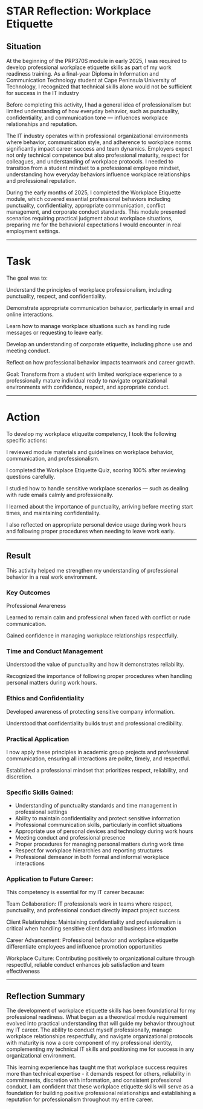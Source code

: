 # STAR Reflection: Workplace Etiquette
## Situation

At the beginning of the PRP370S module in early 2025, I was required to develop professional workplace etiquette skills as part of my work readiness training. As a final-year Diploma in Information and Communication Technology student at Cape Peninsula University of Technology, I recognized that technical skills alone would not be sufficient for success in the IT industry

Before completing this activity, I had a general idea of professionalism but limited understanding of how everyday behavior, such as punctuality, confidentiality, and communication tone — influences workplace relationships and reputation.

The IT industry operates within professional organizational environments where behavior, communication style, and adherence to workplace norms significantly impact career success and team dynamics. Employers expect not only technical competence but also professional maturity, respect for colleagues, and understanding of workplace protocols. I needed to transition from a student mindset to a professional employee mindset, understanding how everyday behaviors influence workplace relationships and professional reputation.

During the early months of 2025, I completed the Workplace Etiquette module, which covered essential professional behaviors including punctuality, confidentiality, appropriate communication, conflict management, and corporate conduct standards. This module presented scenarios requiring practical judgment about workplace situations, preparing me for the behavioral expectations I would encounter in real employment settings.

---

# Task

The goal was to:

Understand the principles of workplace professionalism, including punctuality, respect, and confidentiality.

Demonstrate appropriate communication behavior, particularly in email and online interactions.

Learn how to manage workplace situations such as handling rude messages or requesting to leave early.

Develop an understanding of corporate etiquette, including phone use and meeting conduct.

Reflect on how professional behavior impacts teamwork and career growth.

Goal:
Transform from a student with limited workplace experience to a professionally mature individual ready to navigate organizational environments with confidence, respect, and appropriate conduct.

---

# Action

To develop my workplace etiquette competency, I took the following specific actions:

I reviewed module materials and guidelines on workplace behavior, communication, and professionalism.

I completed the Workplace Etiquette Quiz, scoring 100% after reviewing questions carefully.

I studied how to handle sensitive workplace scenarios — such as dealing with rude emails calmly and professionally.

I learned about the importance of punctuality, arriving before meeting start times, and maintaining confidentiality.

I also reflected on appropriate personal device usage during work hours and following proper procedures when needing to leave work early.

---

## Result

This activity helped me strengthen my understanding of professional behavior in a real work environment.

### Key Outcomes

Professional Awareness

Learned to remain calm and professional when faced with conflict or rude communication.

Gained confidence in managing workplace relationships respectfully.

### Time and Conduct Management

Understood the value of punctuality and how it demonstrates reliability.

Recognized the importance of following proper procedures when handling personal matters during work hours.

### Ethics and Confidentiality

Developed awareness of protecting sensitive company information.

Understood that confidentiality builds trust and professional credibility.

### Practical Application

I now apply these principles in academic group projects and professional communication, ensuring all interactions are polite, timely, and respectful.

Established a professional mindset that prioritizes respect, reliability, and discretion.

### Specific Skills Gained:

- Understanding of punctuality standards and time management in professional settings
- Ability to maintain confidentiality and protect sensitive information
- Professional communication skills, particularly in conflict situations
- Appropriate use of personal devices and technology during work hours
- Meeting conduct and professional presence
- Proper procedures for managing personal matters during work time
- Respect for workplace hierarchies and reporting structures
- Professional demeanor in both formal and informal workplace interactions

### Application to Future Career:
This competency is essential for my IT career because:

Team Collaboration: IT professionals work in teams where respect, punctuality, and professional conduct directly impact project success

Client Relationships: Maintaining confidentiality and professionalism is critical when handling sensitive client data and business information

Career Advancement: Professional behavior and workplace etiquette differentiate employees and influence promotion opportunities

Workplace Culture: Contributing positively to organizational culture through respectful, reliable conduct enhances job satisfaction and team effectiveness  

---

## Reflection Summary

The development of workplace etiquette skills has been foundational for my professional readiness. What began as a theoretical module requirement evolved into practical understanding that will guide my behavior throughout my IT career. The ability to conduct myself professionally, manage workplace relationships respectfully, and navigate organizational protocols with maturity is now a core component of my professional identity, complementing my technical IT skills and positioning me for success in any organizational environment.

This learning experience has taught me that workplace success requires more than technical expertise - it demands respect for others, reliability in commitments, discretion with information, and consistent professional conduct. I am confident that these workplace etiquette skills will serve as a foundation for building positive professional relationships and establishing a reputation for professionalism throughout my entire career.
